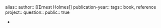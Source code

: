 alias::
author:: [[Ernest Holmes]] 
publication-year::
tags:: book, reference
project:: 
question::
public:: true

-